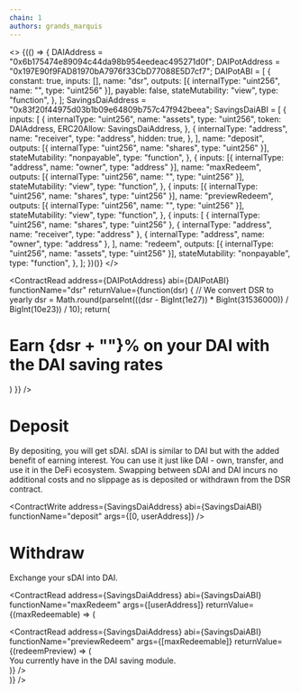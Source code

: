```yaml
---
chain: 1
authors: grands_marquis
---
```


<>
  {(() => {
    DAIAddress = "0x6b175474e89094c44da98b954eedeac495271d0f";
    DAIPotAddress = "0x197E90f9FAD81970bA7976f33CbD77088E5D7cf7";
    DAIPotABI = [
      {
        constant: true,
        inputs: [],
        name: "dsr",
        outputs: [{ internalType: "uint256", name: "", type: "uint256" }],
        payable: false,
        stateMutability: "view",
        type: "function",
      },
    ];
    SavingsDaiAddress = "0x83f20f44975d03b1b09e64809b757c47f942beea";
    SavingsDaiABI = [
      {
        inputs: [
          {
            internalType: "uint256",
            name: "assets",
            type: "uint256",
            token: DAIAddress,
            ERC20Allow: SavingsDaiAddress,
          },
          {
            internalType: "address",
            name: "receiver",
            type: "address",
            hidden: true,
          },
        ],
        name: "deposit",
        outputs: [{ internalType: "uint256", name: "shares", type: "uint256" }],
        stateMutability: "nonpayable",
        type: "function",
      },
      {
        inputs: [{ internalType: "address", name: "owner", type: "address" }],
        name: "maxRedeem",
        outputs: [{ internalType: "uint256", name: "", type: "uint256" }],
        stateMutability: "view",
        type: "function",
      },
      {
        inputs: [{ internalType: "uint256", name: "shares", type: "uint256" }],
        name: "previewRedeem",
        outputs: [{ internalType: "uint256", name: "", type: "uint256" }],
        stateMutability: "view",
        type: "function",
      },
      {
        inputs: [
          { internalType: "uint256", name: "shares", type: "uint256" },
          { internalType: "address", name: "receiver", type: "address" },
          { internalType: "address", name: "owner", type: "address" },
        ],
        name: "redeem",
        outputs: [{ internalType: "uint256", name: "assets", type: "uint256" }],
        stateMutability: "nonpayable",
        type: "function",
      },
    ];
  })()}
</>

<ContractRead 
    address={DAIPotAddress}
    abi={DAIPotABI}
    functionName="dsr"
    returnValue={function(dsr) {
      // We convert DSR to yearly 
      dsr = Math.round(parseInt(((dsr - BigInt(1e27)) * BigInt(31536000)) / BigInt(10e23)) / 10);
      return(
        <h1>Earn {dsr + ""}% on your DAI with the DAI saving rates</h1>
      )
    }}
/>

# Deposit

By depositing, you will get sDAI. sDAI is similar to DAI but with the added benefit of earning interest. You can use it just like DAI - own, transfer, and use it in the DeFi ecosystem. Swapping between sDAI and DAI incurs no additional costs and no slippage as is deposited or withdrawn from the DSR contract.

<ContractWrite
  address={SavingsDaiAddress}
  abi={SavingsDaiABI}
  functionName="deposit"
  args={[0, userAddress]}
/>

# Withdraw

Exchange your sDAI into DAI.

<ContractRead
  address={SavingsDaiAddress}
  abi={SavingsDaiABI}
  functionName="maxRedeem"
  args={[userAddress]}
  returnValue={(maxRedeemable) => (
    <div>
      <ContractRead
        address={SavingsDaiAddress}
        abi={SavingsDaiABI}
        functionName="previewRedeem"
        args={[maxRedeemable]}
        returnValue={(redeemPreview) => (
          <div>
            You currently have <TokenAmount token={DAIAddress} amount={redeemPreview} /> in the DAI saving module.
          </div>
        )}
      />
    </div>
  )}
/>
